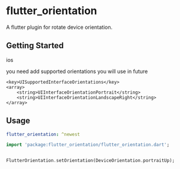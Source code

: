 # flutter_orientation

A flutter plugin for rotate device orientation.

## Getting Started

ios

you need add supported orientations you will use in future

```
<key>UISupportedInterfaceOrientations</key>
<array>
    <string>UIInterfaceOrientationPortrait</string>
    <string>UIInterfaceOrientationLandscapeRight</string>
</array>
```

## Usage
```yaml
flutter_orientation: ^newest
```

```dart
import 'package:flutter_orientation/flutter_orientation.dart';


FlutterOrientation.setOrientation(DeviceOrientation.portraitUp);
```
